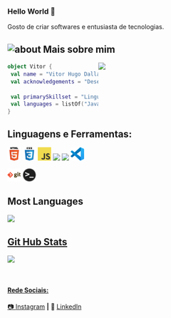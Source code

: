  
  ### Hello World 👋

Gosto de criar softwares e entusiasta de tecnologias.

## <img width="45" alt="about" src="https://raw.github.com/elizarov/elizarov/master/about.png"> Mais sobre mim

<img align="right" width="300" src="https://i2.wp.com/allhtaccess.info/wp-content/uploads/2018/03/programming.gif?fit=1281%2C716&ssl=1" />

```kotlin
object Vitor {
 val name = "Vitor Hugo Dallanol"
 val acknowledgements = "Desenvolvedor"
 
 val primarySkillset = "Linguagens"
 val languages = listOf("JavaScript", "HTML", "C", "CSS", "PYTHON";) 
}
```

## **Linguagens e Ferramentas:**  


<code><img height="30" src="https://raw.githubusercontent.com/github/explore/80688e429a7d4ef2fca1e82350fe8e3517d3494d/topics/html/html.png"></code>
<code><img height="30" src="https://raw.githubusercontent.com/github/explore/80688e429a7d4ef2fca1e82350fe8e3517d3494d/topics/css/css.png"></code>
<code><img height="30" src="https://raw.githubusercontent.com/github/explore/80688e429a7d4ef2fca1e82350fe8e3517d3494d/topics/javascript/javascript.png"></code>
<code><img height="30" src="https://cdn.icon-icons.com/icons2/2415/PNG/512/c_original_logo_icon_146611.png"></code>
<code><img height="30" src="https://cdn3.iconfinder.com/data/icons/logos-and-brands-adobe/512/267_Python-512.png"></code>
<code><img height="30" src="https://raw.githubusercontent.com/github/explore/80688e429a7d4ef2fca1e82350fe8e3517d3494d/topics/visual-studio-code/visual-studio-code.png"></code>

<code><img height="30" src="https://raw.githubusercontent.com/github/explore/80688e429a7d4ef2fca1e82350fe8e3517d3494d/topics/git/git.png"></code>
<code><img height="30" src="https://raw.githubusercontent.com/github/explore/80688e429a7d4ef2fca1e82350fe8e3517d3494d/topics/terminal/terminal.png"></code>





<h2 align="left"> Most Languages </h2>
<div align="left">
  <a href="https://github.com/Crautor">
  <img src="https://github-readme-stats.vercel.app/api/top-langs/?username=Crautor&layout=Demo&theme=dark"/>
</div>

<h2 align="left"> Git Hub Stats </h2>
<div align="left">
  <a href="https://github.com/Crautor">
  <img height="160em" src="https://github-readme-stats.vercel.app/api?username=Crautor&show_icons=true&theme=dark&count_private=true"/>
</div>

[Instagram]: https://www.instagram.com/Crautor
[LinkedIn]: https://www.linkedin.com/in/VitorHugoDallanol/
<br>

#### Rede Sociais:


📷 [Instagram][Instagram] **|** 
👔 [LinkedIn][LinkedIn]

